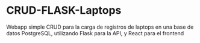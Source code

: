 # CRUD-FLASK-Laptops
Webapp simple CRUD para la carga de registros de laptops en una base de datos PostgreSQL, utilizando Flask para la API, y React para el frontend
